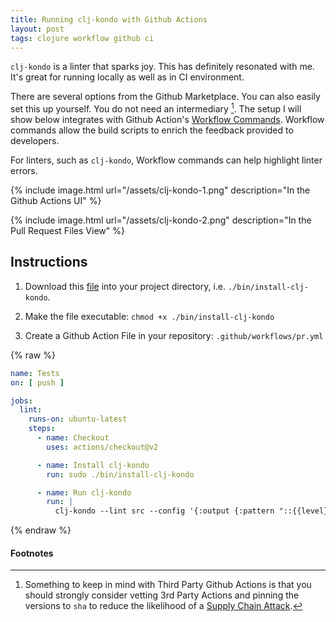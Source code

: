 ```yaml
---
title: Running clj-kondo with Github Actions
layout: post
tags: clojure workflow github ci
---
```


`clj-kondo` is a linter that sparks joy. This has definitely resonated with me.
It's great for running locally as well as in CI environment.

There are several options from the Github Marketplace. You can also easily set
this up yourself. You do not need an intermediary [^1]. The setup I will show
below integrates with Github Action's [Workflow Commands]. Workflow commands
allow the build scripts to enrich the feedback provided to developers.

[Workflow Commands]: (https://help.github.com/en/actions/reference/workflow-commands-for-github-actions#about-workflow-commands).

For linters, such as `clj-kondo`, Workflow commands can help highlight linter errors.

{% include image.html url="/assets/clj-kondo-1.png" description="In the Github Actions UI" %}

{% include image.html url="/assets/clj-kondo-2.png" description="In the Pull Request Files View" %}

## Instructions

1. Download this [file](https://raw.githubusercontent.com/borkdude/clj-kondo/master/script/install-clj-kondo) into your project directory, i.e. `./bin/install-clj-kondo`.

2. Make the file executable: `chmod +x ./bin/install-clj-kondo`

3. Create a Github Action File in your repository: `.github/workflows/pr.yml` 

{% raw %}
``` yaml
name: Tests
on: [ push ]

jobs:
  lint:
    runs-on: ubuntu-latest
    steps:
      - name: Checkout
        uses: actions/checkout@v2

      - name: Install clj-kondo
        run: sudo ./bin/install-clj-kondo

      - name: Run clj-kondo
        run: |
          clj-kondo --lint src --config '{:output {:pattern "::{{level}} file={{filename}},line={{row}},col={{col}}::{{message}}"}}'
```
{% endraw %}

#### Footnotes

[^1]: Something to keep in mind with Third Party Github Actions is that you
    should strongly consider vetting 3rd Party Actions and pinning the versions
    to `sha` to reduce the likelihood of a [Supply Chain Attack].

[Supply Chain Attack]: https://en.wikipedia.org/wiki/Supply_chain_attack
